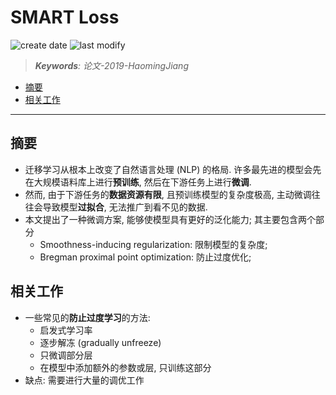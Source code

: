 SMART Loss
===
<!--START_SECTION:badge-->
![create date](https://img.shields.io/static/v1?label=create%20date&message=2022-06-xx&label_color=gray&color=lightsteelblue&style=flat-square)
![last modify](https://img.shields.io/static/v1?label=last%20modify&message=2025-08-03%2022%3A42%3A16&label_color=gray&color=thistle&style=flat-square)
<!--END_SECTION:badge-->
<!--info
top: false
draft: true
hidden: true
level: 0
tags: []
-->

> ***Keywords**: 论文-2019-HaomingJiang*

<!--START_SECTION:paper_title-->
<!--END_SECTION:paper_title-->

<!--START_SECTION:toc-->
- [摘要](#摘要)
- [相关工作](#相关工作)
<!--END_SECTION:toc-->

---

## 摘要
- 迁移学习从根本上改变了自然语言处理 (NLP) 的格局. 许多最先进的模型会先在大规模语料库上进行**预训练**, 然后在下游任务上进行**微调**.
- 然而, 由于下游任务的**数据资源有限**, 且预训练模型的复杂度极高, 主动微调往往会导致模型**过拟合**, 无法推广到看不见的数据.
- 本文提出了一种微调方案, 能够使模型具有更好的泛化能力; 其主要包含两个部分
    - Smoothness-inducing regularization: 限制模型的复杂度;
    - Bregman proximal point optimization: 防止过度优化;

## 相关工作
- 一些常见的**防止过度学习**的方法:
    - 启发式学习率
    - 逐步解冻 (gradually unfreeze)
    - 只微调部分层
    - 在模型中添加额外的参数或层, 只训练这部分
- 缺点: 需要进行大量的调优工作
